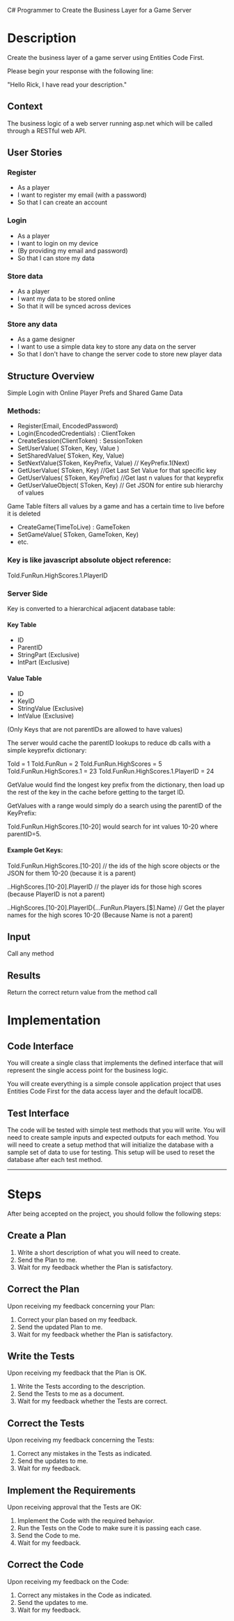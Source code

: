 C# Programmer to Create the Business Layer for a Game Server

# Description

Create the business layer of a game server using Entities Code First.

Please begin your response with the following line:

"Hello Rick, I have read your description."

## Context

The business logic of a web server running asp.net which will be called through a RESTful web API.

## User Stories

### Register

- As a player
- I want to register my email (with a password)
- So that I can create an account

### Login

- As a player
- I want to login on my device 
- (By providing my email and password)
- So that I can store my data

### Store data

- As a player
- I want my data to be stored online
- So that it will be synced across devices

### Store any data

- As a game designer
- I want to use a simple data key to store any data on the server
- So that I don't have to change the server code to store new player data



## Structure Overview

Simple Login with Online Player Prefs and Shared Game Data

### Methods:

- Register(Email, EncodedPassword)
- Login(EncodedCredentials) : ClientToken
- CreateSession(ClientToken) : SessionToken
- SetUserValue( SToken, Key, Value )
- SetSharedValue( SToken, Key, Value)
- SetNextValue(SToken, KeyPrefix, Value) // KeyPrefix.1(Next)
- GetUserValue( SToken, Key) //Get Last Set Value for that specific key
- GetUserValues( SToken, KeyPrefix) //Get last n values for that keyprefix
- GetUserValueObject( SToken, Key) // Get JSON for entire sub
hierarchy of values

Game Table filters all values by a game and has a certain time to live
before it is deleted
- CreateGame(TimeToLive) : GameToken
- SetGameValue( SToken, GameToken, Key)
- etc.




### Key is like javascript absolute object reference:
Told.FunRun.HighScores.1.PlayerID

### Server Side

Key is converted to a hierarchical adjacent database table:

#### Key Table

- ID
- ParentID
- StringPart (Exclusive)
- IntPart (Exclusive)

#### Value Table
- ID
- KeyID
- StringValue (Exclusive)
- IntValue (Exclusive)

(Only Keys that are not parentIDs are allowed to have values)

The server would cache the parentID lookups to reduce db calls with a simple
keyprefix dictionary:

Told = 1
Told.FunRun = 2
Told.FunRun.HighScores = 5
Told.FunRun.HighScores.1 = 23
Told.FunRun.HighScores.1.PlayerID = 24

GetValue would find the longest key prefix from the dictionary, then
load up the rest of the key in the cache before getting to the target
ID.

GetValues with a range would simply do a search using the parentID of
the KeyPrefix:

Told.FunRun.HighScores.[10-20] would search for int values 10-20 where
parentID=5.


#### Example Get Keys:

Told.FunRun.HighScores.[10-20] // the ids of the high score objects or
the JSON for them 10-20 (because it is a parent)

..HighScores.[10-20].PlayerID
// the player ids for those high scores (because PlayerID is not a parent)

..HighScores.[10-20].PlayerID{...FunRun.Players.[$].Name}
// Get the player names for the high scores 10-20 (Because Name is not a parent)


## Input

Call any method

## Results

Return the correct return value from the method call


# Implementation

## Code Interface

You will create a single class that implements the defined interface that will represent the single access point for the business logic.

You will create everything is a simple console application project that uses Entities Code First for the data access layer and the default localDB.

## Test Interface

The code will be tested with simple test methods that you will write. You will need to create sample inputs and expected outputs for each method. You will need to create a setup method that will initialize the database with a sample set of data to use for testing. This setup will be used to reset the database after each test method.

---

# Steps

After being accepted on the project, you should follow the following steps:

## Create a Plan
1. Write a short description of what you will need to create.
2. Send the Plan to me.
3. Wait for my feedback whether the Plan is satisfactory.

## Correct the Plan

Upon receiving my feedback concerning your Plan:

1. Correct your plan based on my feedback.
2. Send the updated Plan to me.
3. Wait for my feedback whether the Plan is satisfactory.

## Write the Tests

Upon receiving my feedback that the Plan is OK.

1. Write the Tests according to the description.
2. Send the Tests to me as a document.
3. Wait for my feedback whether the Tests are correct.

## Correct the Tests

Upon receiving my feedback concerning the Tests:

1. Correct any mistakes in the Tests as indicated.
2. Send the updates to me.
3. Wait for my feedback.

## Implement the Requirements

Upon receiving approval that the Tests are OK:

1. Implement the Code with the required behavior.
2. Run the Tests on the Code to make sure it is passing each case.
3. Send the Code to me.
4. Wait for my feedback.

## Correct the Code

Upon receiving my feedback on the Code:

1. Correct any mistakes in the Code as indicated.
2. Send the updates to me.
3. Wait for my feedback.

